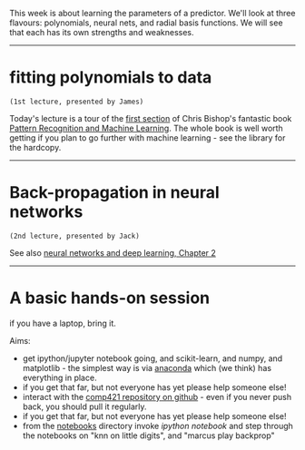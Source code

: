 This week is about learning the parameters of a predictor. We'll look at three flavours: polynomials, neural nets, and radial basis functions. We will see that each has its own strengths and weaknesses.

***
# fitting polynomials to data
`(1st lecture, presented by James)`

Today's lecture is a tour of the [first section]() of Chris Bishop's fantastic book [Pattern Recognition and Machine Learning](http://research.microsoft.com/en-us/um/people/cmbishop/prml/). The whole book is well worth getting if you plan to go further with machine learning - see the library for the hardcopy.

 
***

# Back-propagation in neural networks
`(2nd lecture, presented by Jack)`

See also [neural networks and deep learning, Chapter 2](http://neuralnetworksanddeeplearning.com/chap2.html)


***

# A basic hands-on session 

if you have a laptop, bring it.

Aims:

 * get ipython/jupyter notebook going, and scikit-learn, and numpy, and matplotlib - the simplest way is via [anaconda](https://www.continuum.io/downloads) which (we think) has everything in place.
 * if you get that far, but not everyone has yet please help someone else!
 * interact with the [comp421 repository on github](https://github.com/garibaldu/comp421) - even if you never push back, you should pull it regularly.
 * if you get that far, but not everyone has yet please help someone else!
 * from the [notebooks](https://github.com/garibaldu/comp421/tree/master/notebooks) directory invoke _ipython notebook_ and step through the notebooks on "knn on little digits", and "marcus play backprop"
